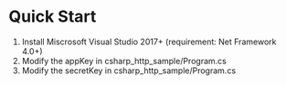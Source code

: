 # Quick Start

1. Install Miscrosoft Visual Studio 2017+ (requirement: Net Framework 4.0+)
2. Modify the appKey in csharp_http_sample/Program.cs
3. Modify the secretKey in csharp_http_sample/Program.cs